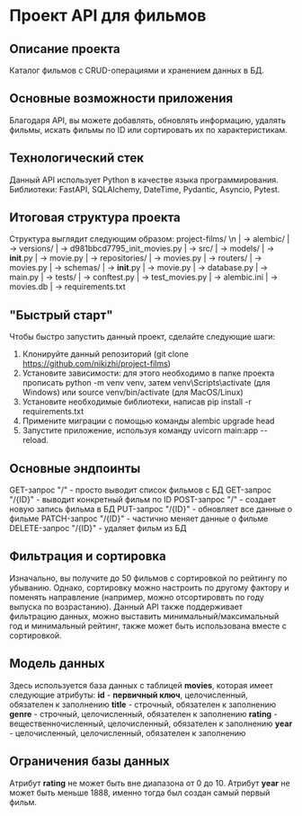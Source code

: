 # Проект API для фильмов
## Описание проекта
Каталог фильмов с CRUD-операциями и хранением данных в БД.
## Основные возможности приложения
Благодаря API, вы можете добавлять, обновлять информацию, удалять фильмы, искать фильмы по ID или сортировать их по характеристикам.
## Технологический стек
Данный API использует Python в качестве языка программирования. Библиотеки: FastAPI, SQLAlchemy, DateTime, Pydantic, Asyncio, Pytest.
## Итоговая структура проекта
Структура выглядит следующим образом:
project-films/ \n
| → alembic/
|   → versions/
|     → d981bbcd7795_init_movies.py
| → src/
|   → models/
|     → __init__.py
|     → movie.py
|   → repositories/
|     → movies.py
|   → routers/
|     → movies.py
|   → schemas/
|     → __init__.py
|     → movie.py
|   → database.py
|   → main.py
| → tests/
|   → conftest.py
|   → test_movies.py
| → alembic.ini
| → movies.db
| → requirements.txt
## "Быстрый старт"
Чтобы быстро запустить данный проект, сделайте следующие шаги:
1. Клонируйте данный репозиторий (git clone https://github.com/nikizhi/project-films)
2. Установите зависимости: для этого необходимо в папке проекта прописать python -m venv venv, затем venv\Scripts\activate (для Windows) или source venv/bin/activate (для MacOS/Linux)
3. Установите необходимые библиотеки, написав pip install -r requirements.txt
4. Примените миграции с помощью команды alembic upgrade head
5. Запустите приложение, используя команду uvicorn main:app --reload.
## Основные эндпоинты
GET-запрос "/" - просто выводит список фильмов с БД
GET-запрос "/{ID}" - выводит конкретный фильм по ID
POST-запрос "/" - создает новую запись фильма в БД
PUT-запрос "/{ID}" - обновляет все данные о фильме
PATCH-запрос "/{ID}" - частично меняет данные о фильме
DELETE-запрос "/{ID}" - удаляет фильм из БД
## Фильтрация и сортировка
Изначально, вы получите до 50 фильмов с сортировкой по рейтингу по убыванию. Однако, сортировку можно настроить по другому фактору и поменять направление (например, можно отсортироввть по году выпуска по возрастанию).
Данный API также поддерживает фильтрацию данных, можно выставить минимальный/максимальный год и минимальный рейтинг, также может быть использована вместе с сортировкой.
## Модель данных
Здесь используется база данных с таблицей **movies**, которая имеет следующие атрибуты:
**id** - **первичный ключ**, целочисленный, обязателен к заполнению
**title** - строчный, обязателен к заполнению
**genre** - строчный, целочисленный, обязателен к заполнению
**rating** - вещественночисленный, целочисленный, обязателен к заполнению
**year** - целочисленный, целочисленный, обязателен к заполнению
## Ограничения базы данных
Атрибут **rating** не может быть вне диапазона от 0 до 10.
Атрибут **year** не может быть меньше 1888, именно тогда был создан самый первый фильм.
